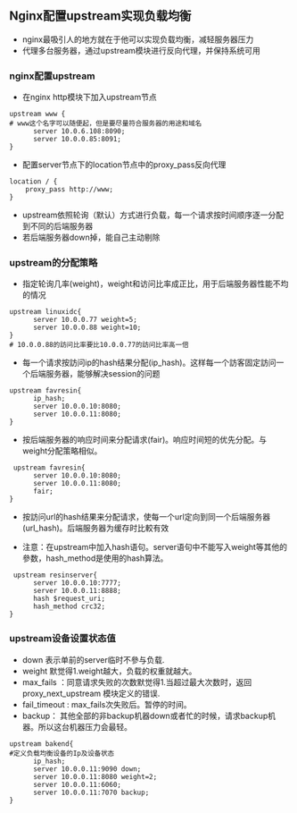 ## Nginx配置upstream实现负载均衡
* nginx最吸引人的地方就在于他可以实现负载均衡，减轻服务器压力
* 代理多台服务器，通过upstream模块进行反向代理，并保持系统可用

### nginx配置upstream
* 在nginx http模块下加入upstream节点
	
```
upstream www { 
# www这个名字可以随便起，但是要尽量符合服务器的用途和域名
      server 10.0.6.108:8090; 
      server 10.0.0.85:8091; 
}
```
	
* 配置server节点下的location节点中的proxy_pass反向代理
	
```
location / { 
    proxy_pass http://www; 
}
```
	
* upstream依照轮询（默认）方式进行负载，每一个请求按时间顺序逐一分配到不同的后端服务器
* 若后端服务器down掉，能自己主动剔除

### upstream的分配策略
* 指定轮询几率(weight)，weight和访问比率成正比，用于后端服务器性能不均的情况

```
upstream linuxidc{ 
      server 10.0.0.77 weight=5; 
      server 10.0.0.88 weight=10; 
}
# 10.0.0.88的訪问比率要比10.0.0.77的訪问比率高一倍
```
* 每一个请求按訪问ip的hash结果分配(ip_hash)。这样每一个訪客固定訪问一个后端服务器，能够解决session的问题

```
upstream favresin{ 
      ip_hash; 
      server 10.0.0.10:8080; 
      server 10.0.0.11:8080; 
}
```
* 按后端服务器的响应时间来分配请求(fair)。响应时间短的优先分配。与weight分配策略相似。

```
 upstream favresin{      
      server 10.0.0.10:8080; 
      server 10.0.0.11:8080; 
      fair; 
}
```
* 按訪问url的hash结果来分配请求，使每一个url定向到同一个后端服务器(url_hash)。后端服务器为缓存时比較有效

* 注意：在upstream中加入hash语句。server语句中不能写入weight等其他的參数，hash_method是使用的hash算法。

```
 upstream resinserver{ 
      server 10.0.0.10:7777; 
      server 10.0.0.11:8888; 
      hash $request_uri; 
      hash_method crc32; 
}
```

### upstream设备设置状态值
* down 表示单前的server临时不參与负载.
* weight 默觉得1.weight越大，负载的权重就越大。
* max_fails ：同意请求失败的次数默觉得1.当超过最大次数时，返回proxy_next_upstream 模块定义的错误.
* fail_timeout : max_fails次失败后。暂停的时间。
* backup： 其他全部的非backup机器down或者忙的时候，请求backup机器。所以这台机器压力会最轻。

```
upstream bakend{ 
#定义负载均衡设备的Ip及设备状态 
      ip_hash; 
      server 10.0.0.11:9090 down; 
      server 10.0.0.11:8080 weight=2; 
      server 10.0.0.11:6060; 
      server 10.0.0.11:7070 backup; 
}
```

